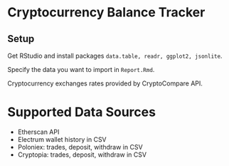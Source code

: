Cryptocurrency Balance Tracker
==============================

Setup
-----
  
Get RStudio and install packages `data.table, readr, ggplot2, jsonlite`.

Specify the data you want to import in `Report.Rmd`.

Cryptocurrency exchanges rates provided by CryptoCompare API.

Supported Data Sources
======================

 - Etherscan API
 - Electrum wallet history in CSV
 - Poloniex: trades, deposit, withdraw in CSV
 - Cryptopia: trades, deposit, withdraw in CSV
